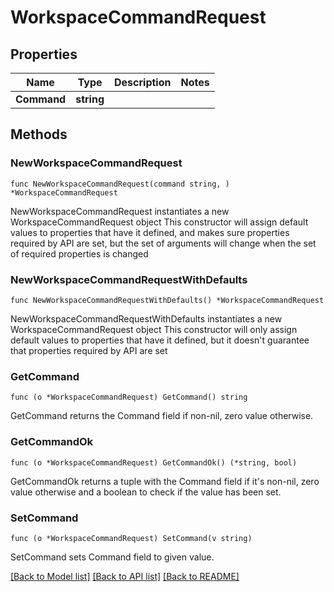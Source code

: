 # WorkspaceCommandRequest

## Properties

Name | Type | Description | Notes
------------ | ------------- | ------------- | -------------
**Command** | **string** |  | 

## Methods

### NewWorkspaceCommandRequest

`func NewWorkspaceCommandRequest(command string, ) *WorkspaceCommandRequest`

NewWorkspaceCommandRequest instantiates a new WorkspaceCommandRequest object
This constructor will assign default values to properties that have it defined,
and makes sure properties required by API are set, but the set of arguments
will change when the set of required properties is changed

### NewWorkspaceCommandRequestWithDefaults

`func NewWorkspaceCommandRequestWithDefaults() *WorkspaceCommandRequest`

NewWorkspaceCommandRequestWithDefaults instantiates a new WorkspaceCommandRequest object
This constructor will only assign default values to properties that have it defined,
but it doesn't guarantee that properties required by API are set

### GetCommand

`func (o *WorkspaceCommandRequest) GetCommand() string`

GetCommand returns the Command field if non-nil, zero value otherwise.

### GetCommandOk

`func (o *WorkspaceCommandRequest) GetCommandOk() (*string, bool)`

GetCommandOk returns a tuple with the Command field if it's non-nil, zero value otherwise
and a boolean to check if the value has been set.

### SetCommand

`func (o *WorkspaceCommandRequest) SetCommand(v string)`

SetCommand sets Command field to given value.



[[Back to Model list]](../README.md#documentation-for-models) [[Back to API list]](../README.md#documentation-for-api-endpoints) [[Back to README]](../README.md)


